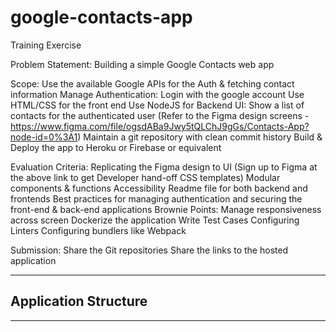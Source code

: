 # google-contacts-app

Training Exercise

Problem Statement: Building a simple Google Contacts web app

Scope: Use the available Google APIs for the Auth & fetching contact information
Manage Authentication: Login with the google account
Use HTML/CSS for the front end
Use NodeJS for Backend
UI: Show a list of contacts for the authenticated user (Refer to the Figma design screens -https://www.figma.com/file/ogsdABa9Jwy5tQLChJ9gGs/Contacts-App?node-id=0%3A1)
Maintain a git repository with clean commit history
Build & Deploy the app to Heroku or Firebase or equivalent

Evaluation Criteria:
Replicating the Figma design to UI (Sign up to Figma at the above link to get Developer hand-off CSS templates)
Modular components & functions
Accessibility
Readme file for both backend and frontends
Best practices for managing authentication and securing the front-end & back-end applications
Brownie Points:
Manage responsiveness across screen
Dockerize the application
Write Test Cases
Configuring Linters
Configuring bundlers like Webpack


Submission:
Share the Git repositories
Share the links to the hosted application


******************

## Application Structure


*******************

<!--
        <div id="signin-box">
          <meta name="google-signin-client_id" content="587583372799-p399k4csvmoj1rb68quslovndmulbuve.apps.googleusercontent.com">
          <div class="g-signin2 btn-signin" type="submit" value="Sign In" name="commit" data-onsuccess="signIn"></div>
        </div>
--!/>